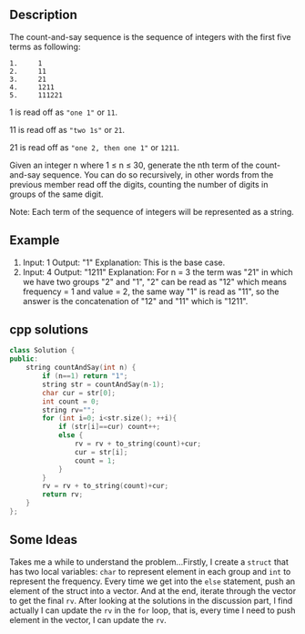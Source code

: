 Description
--
The count-and-say sequence is the sequence of integers with the first five terms as following:

```
1.     1
2.     11
3.     21
4.     1211
5.     111221
```
1 is read off as `"one 1"` or `11`.

11 is read off as `"two 1s"` or `21`.

21 is read off as `"one 2, then one 1"` or `1211`.

Given an integer n where 1 ≤ n ≤ 30, generate the nth term of the count-and-say sequence. You can do so recursively, in other words from the previous member read off the digits, counting the number of digits in groups of the same digit.

Note: Each term of the sequence of integers will be represented as a string.

Example
--
1. Input: 1 Output: "1" Explanation: This is the base case.
2. Input: 4 Output: "1211" Explanation: For n = 3 the term was "21" in which we have two groups "2" and "1", "2" can be read as "12" which means frequency = 1 and value = 2, the same way "1" is read as "11", so the answer is the concatenation of "12" and "11" which is "1211".

cpp solutions 
---
```cpp
class Solution {
public:
    string countAndSay(int n) {
        if (n==1) return "1";
        string str = countAndSay(n-1);
        char cur = str[0];
        int count = 0;
        string rv="";
        for (int i=0; i<str.size(); ++i){
            if (str[i]==cur) count++;
            else {
                rv = rv + to_string(count)+cur;
                cur = str[i];
                count = 1;
            }
        }
        rv = rv + to_string(count)+cur;
        return rv;
    }
};
```


Some Ideas
--
Takes me a while to understand the problem...Firstly, I create a `struct` that has two local variables: `char` to represent element in each group and `int` to represent the frequency. Every time we get into the `else` statement, push an element of the struct into a vector. And at the end, iterate through the vector to get the final `rv`. After looking at the solutions in the discussion part, I find actually I can update the `rv` in the `for` loop, that is, every time I need to push element in the vector, I can update the `rv`.
